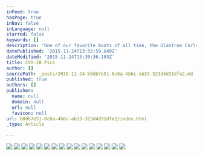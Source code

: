 ```yaml
---
inFeed: true
hasPage: true
inNav: false
inLanguage: null
starred: false
keywords: []
description: 'One of our favorite boats of all time, the Glastron Carlson CVX-20'
datePublished: '2015-11-24T13:32:59.849Z'
dateModified: '2015-11-24T13:30:36.185Z'
title: CVX-20 Pics
author: []
sourcePath: _posts/2015-11-24-b8db7e51-0c6a-4b6c-ab33-323d4d31dfe2.md
published: true
authors: []
publisher:
  name: null
  domain: null
  url: null
  favicon: null
url: b8db7e51-0c6a-4b6c-ab33-323d4d31dfe2/index.html
_type: Article

---
```

![](https://the-grid-user-content.s3-us-west-2.amazonaws.com/0e4ac462-69e7-4e61-b506-533c1c442d79.JPG)
![](https://the-grid-user-content.s3-us-west-2.amazonaws.com/79721163-14f0-4c22-9ca5-4f3f3af267f6.JPG)
![](https://the-grid-user-content.s3-us-west-2.amazonaws.com/9c098202-7a80-4b9f-b623-693cf91eec3d.JPG)
![](https://the-grid-user-content.s3-us-west-2.amazonaws.com/294b3e5d-c7c0-49e2-be9f-6b0f42f9e841.JPG)
![](https://the-grid-user-content.s3-us-west-2.amazonaws.com/b0f936b7-8686-4fff-8cec-7c6c8c14361d.JPG)
![](https://the-grid-user-content.s3-us-west-2.amazonaws.com/bce51371-58fb-4bf9-b845-5f4035eada07.JPG)
![](https://the-grid-user-content.s3-us-west-2.amazonaws.com/e8591aba-36b8-4bca-bea0-cb413c04ffa0.JPG)
![](https://the-grid-user-content.s3-us-west-2.amazonaws.com/eeb3f35e-9b3f-427d-9dcf-a16d905e1eb9.JPG)
![](https://the-grid-user-content.s3-us-west-2.amazonaws.com/21adef69-e7c4-4633-a533-b3bf0bf60254.JPG)
![](https://the-grid-user-content.s3-us-west-2.amazonaws.com/85591790-15b8-414e-8b82-75eba4828646.JPG)
![](https://the-grid-user-content.s3-us-west-2.amazonaws.com/4dbea6e3-9968-42b3-9e14-2a934b7e9e0a.JPG)
![](https://the-grid-user-content.s3-us-west-2.amazonaws.com/fdaac54b-c513-41c3-afd8-8bb54f1756a3.JPG)
![](https://the-grid-user-content.s3-us-west-2.amazonaws.com/f9545d9e-d70b-4e34-85f6-62ee0a9e4db0.JPG)
![](https://the-grid-user-content.s3-us-west-2.amazonaws.com/9815dad6-6cf3-4fc8-91e1-454fbe9267e4.JPG)
![](https://the-grid-user-content.s3-us-west-2.amazonaws.com/79f37a88-f7ea-4a68-a5ff-f84d90372279.JPG)
![](https://the-grid-user-content.s3-us-west-2.amazonaws.com/2cf05062-f511-47e8-8518-195f2b554a46.JPG)